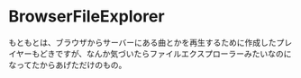# BrowserFileExplorer
もともとは、ブラウザからサーバーにある曲とかを再生するために作成したプレイヤーもどきですが、なんか気づいたらファイルエクスプローラーみたいなのになってたからあげただけのもの。
